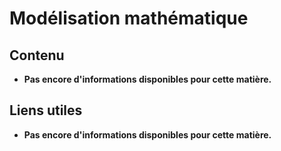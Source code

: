 # Modélisation mathématique

## Contenu
- **Pas encore d'informations disponibles pour cette matière.**

## Liens utiles
- **Pas encore d'informations disponibles pour cette matière.**
